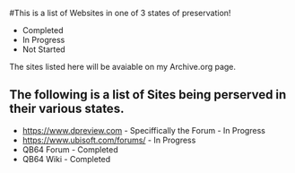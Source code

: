 #This is a list of Websites in one of 3 states of preservation!
- Completed
- In Progress
- Not Started

The sites listed here will be avaiable on my Archive.org page.

## The following is a list of Sites being perserved in their various states.
- https://www.dpreview.com - Speciffically the Forum - In Progress
- https://www.ubisoft.com/forums/ - In Progress
- QB64 Forum - Completed
- QB64 Wiki - Completed

